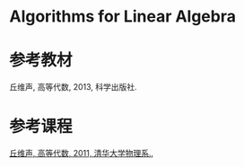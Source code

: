 # Algorithms for Linear Algebra #
# 参考教材 #
 丘维声, 高等代数, 2013, 科学出版社.

# 参考课程 #
 [丘维声, 高等代数, 2011, 清华大学物理系.](https://www.bilibili.com/video/av39523603 "创作你的创作"),
